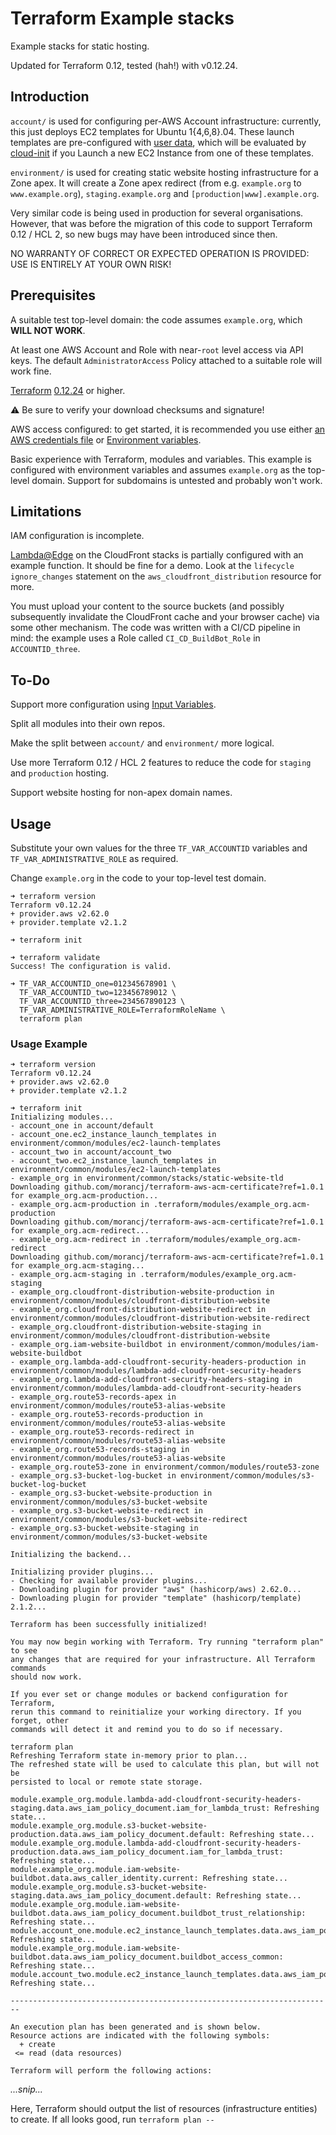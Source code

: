 # Terraform Example stacks

Example stacks for static hosting.

Updated for Terraform 0.12, tested (hah!) with v0.12.24.

## Introduction

`account/` is used for configuring per-AWS Account infrastructure: currently, this just deploys EC2 templates for Ubuntu 1{4,6,8}.04. These launch templates are pre-configured with [user data](https://docs.aws.amazon.com/AWSEC2/latest/UserGuide/user-data.html), which will be evaluated by [cloud-init](https://cloudinit.readthedocs.io/en/latest/) if you Launch a new EC2 Instance from one of these templates.

`environment/` is used for creating static website hosting infrastructure for a Zone apex. It will create a Zone apex redirect (from e.g. `example.org` to `www.example.org`), `staging.example.org` and `[production|www].example.org`.

Very similar code is being used in production for several organisations. However, that was before the migration of this code to support Terraform 0.12 / HCL 2, so new bugs may have been introduced since then.

NO WARRANTY OF CORRECT OR EXPECTED OPERATION IS PROVIDED: USE IS ENTIRELY AT YOUR OWN RISK!

## Prerequisites

A suitable test top-level domain: the code assumes `example.org`, which __WILL NOT WORK__.

At least one AWS Account and Role with near-`root` level access via API keys. The default `AdministratorAccess` Policy attached to a suitable role will work fine.

[Terraform](https://www.terraform.io/downloads.html) [0.12.24](https://releases.hashicorp.com/terraform/0.12.24/) or higher.

⚠️ Be sure to verify your download checksums and signature!

AWS access configured: to get started, it is recommended you use either [an AWS credentials file](https://www.terraform.io/docs/providers/aws/index.html#shared-credentials-file) or [Environment variables](https://www.terraform.io/docs/providers/aws/index.html#environment-variables).

Basic experience with Terraform, modules and variables. This example is configured with environment variables and assumes `example.org` as the top-level domain. Support for subdomains is untested and probably won't work.

## Limitations

IAM configuration is incomplete.

[Lambda@Edge](https://aws.amazon.com/lambda/edge/) on the CloudFront stacks is partially configured with an example function. It should be fine for a demo. Look at the `lifecycle` `ignore_changes` statement on the `aws_cloudfront_distribution` resource for more.

You must upload your content to the source buckets (and possibly subsequently invalidate the CloudFront cache and your browser cache) via some other mechanism. The code was written with a CI/CD pipeline in mind: the example uses a Role called `CI_CD_BuildBot_Role` in `ACCOUNTID_three`.

## To-Do

Support more configuration using [Input Variables](https://www.terraform.io/docs/configuration/variables.html).

Split all modules into their own repos.

Make the split between `account/` and `environment/` more logical.

Use more Terraform 0.12 / HCL 2 features to reduce the code for `staging` and `production` hosting.

Support website hosting for non-apex domain names.

## Usage

Substitute your own values for the three `TF_VAR_ACCOUNTID` variables and `TF_VAR_ADMINISTRATIVE_ROLE` as required.

Change `example.org` in the code to your top-level test domain.

```
➜ terraform version
Terraform v0.12.24
+ provider.aws v2.62.0
+ provider.template v2.1.2

➜ terraform init

➜ terraform validate
Success! The configuration is valid.

➜ TF_VAR_ACCOUNTID_one=012345678901 \
  TF_VAR_ACCOUNTID_two=123456789012 \
  TF_VAR_ACCOUNTID_three=234567890123 \
  TF_VAR_ADMINISTRATIVE_ROLE=TerraformRoleName \
  terraform plan
```

### Usage Example

```
➜ terraform version
Terraform v0.12.24
+ provider.aws v2.62.0
+ provider.template v2.1.2

➜ terraform init
Initializing modules...
- account_one in account/default
- account_one.ec2_instance_launch_templates in environment/common/modules/ec2-launch-templates
- account_two in account/account_two
- account_two.ec2_instance_launch_templates in environment/common/modules/ec2-launch-templates
- example_org in environment/common/stacks/static-website-tld
Downloading github.com/morancj/terraform-aws-acm-certificate?ref=1.0.1 for example_org.acm-production...
- example_org.acm-production in .terraform/modules/example_org.acm-production
Downloading github.com/morancj/terraform-aws-acm-certificate?ref=1.0.1 for example_org.acm-redirect...
- example_org.acm-redirect in .terraform/modules/example_org.acm-redirect
Downloading github.com/morancj/terraform-aws-acm-certificate?ref=1.0.1 for example_org.acm-staging...
- example_org.acm-staging in .terraform/modules/example_org.acm-staging
- example_org.cloudfront-distribution-website-production in environment/common/modules/cloudfront-distribution-website
- example_org.cloudfront-distribution-website-redirect in environment/common/modules/cloudfront-distribution-website-redirect
- example_org.cloudfront-distribution-website-staging in environment/common/modules/cloudfront-distribution-website
- example_org.iam-website-buildbot in environment/common/modules/iam-website-buildbot
- example_org.lambda-add-cloudfront-security-headers-production in environment/common/modules/lambda-add-cloudfront-security-headers
- example_org.lambda-add-cloudfront-security-headers-staging in environment/common/modules/lambda-add-cloudfront-security-headers
- example_org.route53-records-apex in environment/common/modules/route53-alias-website
- example_org.route53-records-production in environment/common/modules/route53-alias-website
- example_org.route53-records-redirect in environment/common/modules/route53-alias-website
- example_org.route53-records-staging in environment/common/modules/route53-alias-website
- example_org.route53-zone in environment/common/modules/route53-zone
- example_org.s3-bucket-log-bucket in environment/common/modules/s3-bucket-log-bucket
- example_org.s3-bucket-website-production in environment/common/modules/s3-bucket-website
- example_org.s3-bucket-website-redirect in environment/common/modules/s3-bucket-website-redirect
- example_org.s3-bucket-website-staging in environment/common/modules/s3-bucket-website

Initializing the backend...

Initializing provider plugins...
- Checking for available provider plugins...
- Downloading plugin for provider "aws" (hashicorp/aws) 2.62.0...
- Downloading plugin for provider "template" (hashicorp/template) 2.1.2...

Terraform has been successfully initialized!

You may now begin working with Terraform. Try running "terraform plan" to see
any changes that are required for your infrastructure. All Terraform commands
should now work.

If you ever set or change modules or backend configuration for Terraform,
rerun this command to reinitialize your working directory. If you forget, other
commands will detect it and remind you to do so if necessary.

terraform plan
Refreshing Terraform state in-memory prior to plan...
The refreshed state will be used to calculate this plan, but will not be
persisted to local or remote state storage.

module.example_org.module.lambda-add-cloudfront-security-headers-staging.data.aws_iam_policy_document.iam_for_lambda_trust: Refreshing state...
module.example_org.module.s3-bucket-website-production.data.aws_iam_policy_document.default: Refreshing state...
module.example_org.module.lambda-add-cloudfront-security-headers-production.data.aws_iam_policy_document.iam_for_lambda_trust: Refreshing state...
module.example_org.module.iam-website-buildbot.data.aws_caller_identity.current: Refreshing state...
module.example_org.module.s3-bucket-website-staging.data.aws_iam_policy_document.default: Refreshing state...
module.example_org.module.iam-website-buildbot.data.aws_iam_policy_document.buildbot_trust_relationship: Refreshing state...
module.account_one.module.ec2_instance_launch_templates.data.aws_iam_policy_document.default: Refreshing state...
module.example_org.module.iam-website-buildbot.data.aws_iam_policy_document.buildbot_access_common: Refreshing state...
module.account_two.module.ec2_instance_launch_templates.data.aws_iam_policy_document.default: Refreshing state...

------------------------------------------------------------------------

An execution plan has been generated and is shown below.
Resource actions are indicated with the following symbols:
  + create
 <= read (data resources)

Terraform will perform the following actions:
```
_...snip..._

Here, Terraform should output the list of resources (infrastructure entities) to create. If all looks good, run `terraform plan --`
